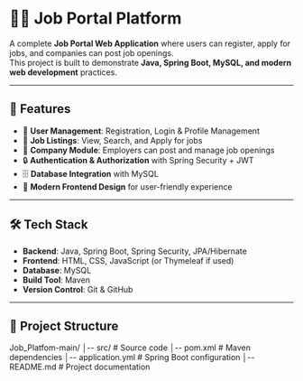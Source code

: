 # 🧑‍💼 Job Portal Platform

A complete **Job Portal Web Application** where users can register, apply for jobs, and companies can post job openings.  
This project is built to demonstrate **Java, Spring Boot, MySQL, and modern web development** practices.  

---

## 🚀 Features
- 👤 **User Management**: Registration, Login & Profile Management  
- 💼 **Job Listings**: View, Search, and Apply for jobs  
- 🏢 **Company Module**: Employers can post and manage job openings  
- 🔒 **Authentication & Authorization** with Spring Security + JWT  
- 🗄 **Database Integration** with MySQL  
- 🎨 **Modern Frontend Design** for user-friendly experience  

---

## 🛠️ Tech Stack
- **Backend**: Java, Spring Boot, Spring Security, JPA/Hibernate  
- **Frontend**: HTML, CSS, JavaScript (or Thymeleaf if used)  
- **Database**: MySQL  
- **Build Tool**: Maven  
- **Version Control**: Git & GitHub  

---

## 📂 Project Structure
Job_Platfom-main/
│-- src/ # Source code
│-- pom.xml # Maven dependencies
│-- application.yml # Spring Boot configuration
│-- README.md # Project documentation
